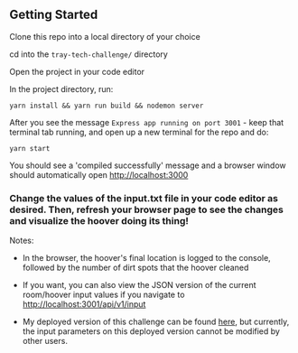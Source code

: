 ## Getting Started

Clone this repo into a local directory of your choice

cd into the `tray-tech-challenge/` directory

Open the project in your code editor

In the project directory, run:

`yarn install && yarn run build && nodemon server`

After you see the message `Express app running on port 3001` - keep that terminal tab running, and open up a new terminal for the repo and do:

`yarn start`

You should see a 'compiled successfully' message and a browser window should automatically open [http://localhost:3000](http://localhost:3000)

### Change the values of the input.txt file in your code editor as desired. Then, refresh your browser page to see the changes and visualize the hoover doing its thing!

Notes:
* In the browser, the hoover's final location is logged to the console, followed by the number of dirt spots that the hoover cleaned

* If you want, you can also view the JSON version of the current room/hoover input values if you navigate to [http://localhost:3001/api/v1/input](http://localhost:3001/api/v1/input)

* My deployed version of this challenge can be found [here](https://tray-gam.herokuapp.com), but currently, the input parameters on this deployed version cannot be modified by other users.